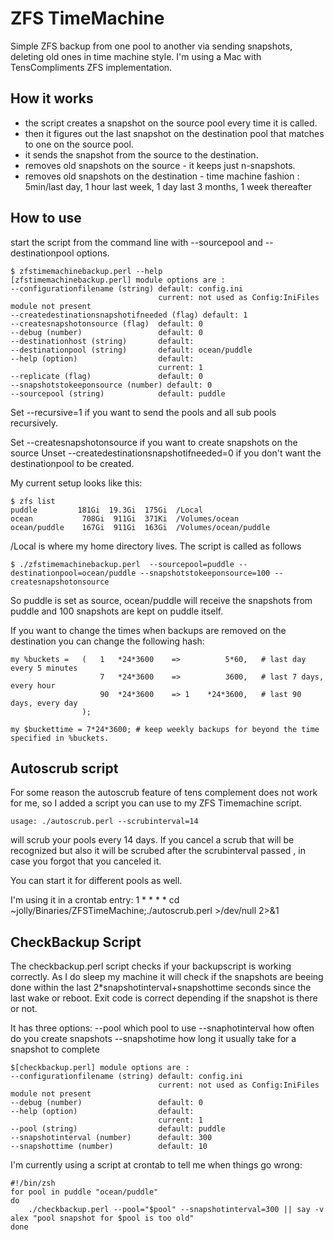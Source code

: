 
ZFS TimeMachine
===============

Simple ZFS backup from one pool to another via sending snapshots, deleting old ones in time machine style. I'm using a Mac with TensCompliments ZFS implementation.


How it works
------------

- the script creates a snapshot on the source pool every time it is called.
- then it figures out the last snapshot on the destination pool that matches to one on the source pool.
- it sends the snapshot from the source to the destination.
- removes old snapshots on the source - it keeps just n-snapshots.
- removes old snapshots on the destination - time machine fashion : 5min/last day, 1 hour last week, 1 day last 3 months, 1 week thereafter


How to use
--------------

start the script from the command line with --sourcepool and --destinationpool options.

	$ zfstimemachinebackup.perl --help
	[zfstimemachinebackup.perl] module options are :
	--configurationfilename (string) default: config.ini
									 current: not used as Config:IniFiles module not present	
	--createdestinationsnapshotifneeded (flag) default: 1	
	--createsnapshotonsource (flag)  default: 0	
	--debug (number)                 default: 0	
	--destinationhost (string)       default: 	
	--destinationpool (string)       default: ocean/puddle	
	--help (option)                  default: 
									 current: 1	
	--replicate (flag)               default: 0	
	--snapshotstokeeponsource (number) default: 0	
	--sourcepool (string)            default: puddle


Set --recursive=1 if you want to send the pools and all sub pools recursively.

Set --createsnapshotonsource if you want to create snapshots on the source
Unset --createdestinationsnapshotifneeded=0 if you don't want the destinationpool to be created.


My current setup looks like this:

	$ zfs list
	puddle         181Gi  19.3Gi  175Gi  /Local
	ocean           708Gi  911Gi  371Ki  /Volumes/ocean
	ocean/puddle    167Gi  911Gi  163Gi  /Volumes/ocean/puddle

/Local is where my home directory lives. The script is called as follows
	
	$ ./zfstimemachinebackup.perl  --sourcepool=puddle --destinationpool=ocean/puddle --snapshotstokeeponsource=100 --createsnapshotonsource
	

So puddle is set as source, ocean/puddle will receive the snapshots from puddle and 100 snapshots are kept on puddle itself.

If you want to change the times when backups are removed on the destination you can change the following hash:

	my %buckets = 	(	1	*24*3600	=> 			5*60,	# last day every 5 minutes
						7	*24*3600 	=> 			3600,	# last 7 days, every hour
						90	*24*3600	=> 1	*24*3600,	# last 90 days, every day
					);

	my $buckettime = 7*24*3600; # keep weekly backups for beyond the time specified in %buckets.



Autoscrub script
----------------
For some reason the autoscrub feature of tens complement does not work for me, so I added a script you can use to my ZFS Timemachine script.

	usage: ./autoscrub.perl --scrubinterval=14

will scrub your pools every 14 days. If you cancel a scrub that will be recognized but also it will be scrubed after the scrubinterval passed , in case you forgot that you canceled it.

You can start it for different pools as well.

I'm using it in a crontab entry: 
	1 * * * * cd ~jolly/Binaries/ZFSTimeMachine;./autoscrub.perl >/dev/null 2>&1



CheckBackup Script
-------------------

The checkbackup.perl script  checks if your backupscript is working correctly. As I do sleep my machine it will check if the snapshots are beeing done within the last 2*snapshotinterval+snapshottime seconds since the last wake or reboot. Exit code is correct depending if the snapshot is there or not.

It has three options:
	--pool which pool to use
	--snaphotinterval how often do you create snapshots
	--snapshotime how long it usually take for a snapshot to complete
	

	$[checkbackup.perl] module options are :
	--configurationfilename (string) default: config.ini
									 current: not used as Config:IniFiles module not present	
	--debug (number)                 default: 0	
	--help (option)                  default: 
									 current: 1	
	--pool (string)                  default: puddle	
	--snapshotinterval (number)      default: 300	
	--snapshottime (number)          default: 10



I'm currently using a script at crontab to tell me when things go wrong:
	
	#!/bin/zsh
	for pool in puddle "ocean/puddle"
	do
		./checkbackup.perl --pool="$pool" --snapshotinterval=300 || say -v alex "pool snapshot for $pool is too old"
	done

